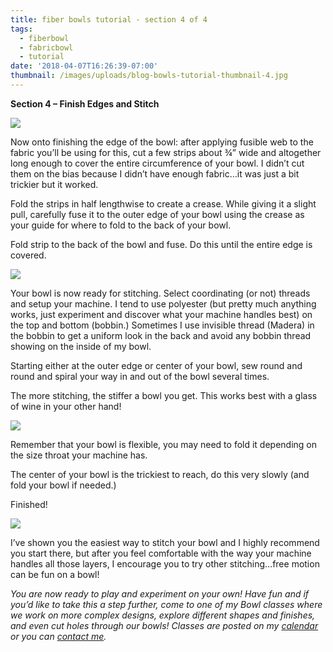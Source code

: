 ```yaml
---
title: fiber bowls tutorial - section 4 of 4
tags:
  - fiberbowl
  - fabricbowl
  - tutorial
date: '2018-04-07T16:26:39-07:00'
thumbnail: /images/uploads/blog-bowls-tutorial-thumbnail-4.jpg
---
```

**Section 4 – Finish Edges and Stitch**

<img class="img-responsive" src="/images/uploads/blog-bowls-tutorial-12.jpg">

Now onto finishing the edge of the bowl:  after applying fusible web to the fabric you’ll be using for this, cut a few strips about ¾” wide and altogether long enough to cover the entire circumference of your bowl.  I didn’t cut them on the bias because I didn’t have enough fabric…it was just a bit trickier but it worked.

Fold the strips in half lengthwise to create a crease. While giving it a slight pull, carefully fuse it to the outer edge of your bowl using the crease as your guide for where to fold to the back of your bowl.

Fold strip to the back of the bowl and fuse.  Do this until the entire edge is covered.

<img class="img-responsive" src="/images/uploads/blog-bowls-tutorial-13.jpg">

Your bowl is now ready for stitching.  Select coordinating (or not) threads and setup your machine.  I tend to use polyester (but pretty much anything works, just experiment and discover what your machine handles best) on the top and bottom (bobbin.) Sometimes I use invisible thread (Madera) in the bobbin to get a uniform look in the back and avoid any bobbin thread showing on the inside of my bowl.

Starting either at the outer edge or center of your bowl, sew round and round and spiral your way in and out of the bowl several times. 

The more stitching, the stiffer a bowl you get.  This works best with a glass of wine in your other hand!

<img class="img-responsive" src="/images/uploads/blog-bowls-tutorial-14.jpg">

Remember that your bowl is flexible, you may need to fold it depending on the size throat your machine has.

The center of your bowl is the trickiest to reach, do this very slowly (and fold your bowl if needed.)

Finished!

<img class="img-responsive" src="/images/uploads/blog-bowls-tutorial-15.jpg">

I’ve shown you the easiest way to stitch your bowl and I highly recommend you start there, but after you feel comfortable with the way your machine handles all those layers, I encourage you to try other stitching…free motion can be fun on a bowl!

_You are now ready to play and experiment on your own!  Have fun and if you’d like to take this a step further, come to one of my Bowl classes where we work on more complex designs, explore different shapes and finishes, and even cut holes through our bowls!  Classes are posted on my _[_calendar_](https://www.hildemorin.com/calendar/)_ or you can _[_contact me_](https://www.hildemorin.com/#contact)_._
